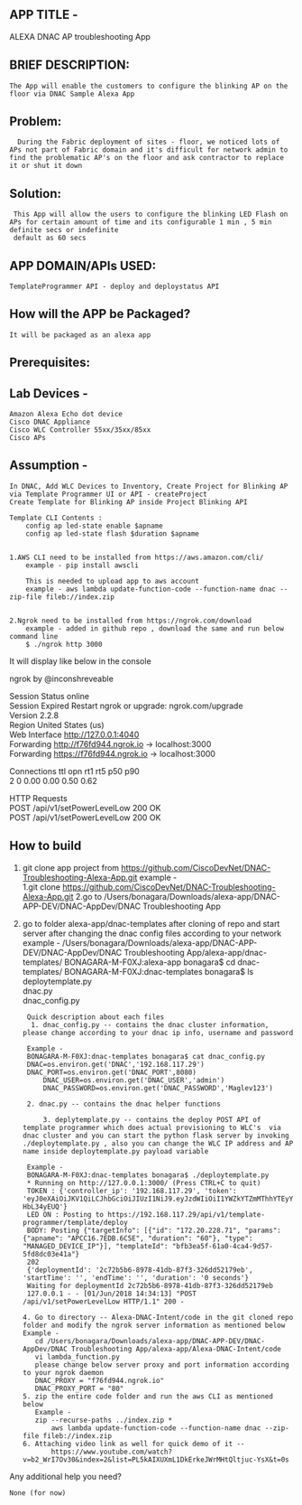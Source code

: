 APP TITLE - 
-----------------
	
ALEXA DNAC AP troubleshooting App


BRIEF DESCRIPTION:
------------------

	The App will enable the customers to configure the blinking AP on the floor via DNAC Sample Alexa App 

Problem:
--------
      During the Fabric deployment of sites - floor, we noticed lots of APs not part of Fabric domain and it's difficult for network admin to find the problematic AP's on the floor and ask contractor to replace it or shut it down
       
Solution:
---------
     This App will allow the users to configure the blinking LED Flash on APs for certain amount of time and its configurable 1 min , 5 min definite secs or indefinite
     default as 60 secs       


APP DOMAIN/APIs USED:
--------------------- 

	TemplateProgrammer API - deploy and deploystatus API


How will the APP be Packaged? 
-----------------------------

	It will be packaged as an alexa app

Prerequisites:
------------- 

Lab Devices - 
------------- 
	Amazon Alexa Echo dot device 
    Cisco DNAC Appliance  
	Cisco WLC Controller 55xx/35xx/85xx
	Cisco APs

Assumption - 
------------- 

	In DNAC, Add WLC Devices to Inventory, Create Project for Blinking AP via Template Programmer UI or API - createProject
	Create Template for Blinking AP inside Project Blinking API
	
	Template CLI Contents :
		config ap led-state enable $apname
		config ap led-state flash $duration $apname  


	1.AWS CLI need to be installed from https://aws.amazon.com/cli/
		example - pip install awscli

		This is needed to upload app to aws account 
		example - aws lambda update-function-code --function-name dnac --zip-file fileb://index.zip


	2.Ngrok need to be installed from https://ngrok.com/download
		example - added in github repo , download the same and run below command line 
		$ ./ngrok http 3000

It will display like below in the console 

ngrok by @inconshreveable                                             
                                                                                                                                                                                                                                              
Session Status                online                                                                                                                                                                                                          
Session Expired               Restart ngrok or upgrade: ngrok.com/upgrade                                                                                                                                                                     
Version                       2.2.8                                                                                                                                                                                                           
Region                        United States (us)                                                                                                                                                                                              
Web Interface                 http://127.0.0.1:4040                                                                                                                                                                                           
Forwarding                    http://f76fd944.ngrok.io -> localhost:3000                                                                                                                                                                      
Forwarding                    https://f76fd944.ngrok.io -> localhost:3000                                                                                                                                                                     
                                                                                                                                                                                                                                              
Connections                   ttl     opn     rt1     rt5     p50     p90                                                                                                                                                                     
                              2       0       0.00    0.00    0.50    0.62                                                                                                                                                                    
                                                                                                                                                                                                                                              
HTTP Requests                                                                                                                                                                                                                                 
POST /api/v1/setPowerLevelLow  200 OK                                                  
POST /api/v1/setPowerLevelLow  200 OK 

How to build
------------- 

1. git clone app project from https://github.com/CiscoDevNet/DNAC-Troubleshooting-Alexa-App.git
   example - 	
   1.git clone https://github.com/CiscoDevNet/DNAC-Troubleshooting-Alexa-App.git
   2.go to /Users/bonagara/Downloads/alexa-app/DNAC-APP-DEV/DNAC-AppDev/DNAC Troubleshooting App  
2. go to folder alexa-app/dnac-templates after cloning of repo and start server after changing the dnac config files according to your network 
   example - /Users/bonagara/Downloads/alexa-app/DNAC-APP-DEV/DNAC-AppDev/DNAC Troubleshooting App/alexa-app/dnac-templates/
	     BONAGARA-M-F0XJ:alexa-app bonagara$ cd dnac-templates/
             BONAGARA-M-F0XJ:dnac-templates bonagara$ ls
             	deploytemplate.py	
             	dnac.py		
             	dnac_config.py

		Quick description about each files 
	     1. dnac_config.py -- contains the dnac cluster information, please change according to your dnac ip info, username and password  

  	    Example -
	    BONAGARA-M-F0XJ:dnac-templates bonagara$ cat dnac_config.py 
	    DNAC=os.environ.get('DNAC','192.168.117.29')
	    DNAC_PORT=os.environ.get('DNAC_PORT',8080)
            DNAC_USER=os.environ.get('DNAC_USER','admin')
            DNAC_PASSWORD=os.environ.get('DNAC_PASSWORD','Maglev123')

	    2. dnac.py -- contains the dnac helper functions 

            3. deplytemplate.py -- contains the deploy POST API of template programmer which does actual provisioning to WLC's  via dnac cluster and you can start the python flask server by invoking ./deploytemplate.py , also you can change the WLC IP address and AP name inside deploytemplate.py payload variable

	    Example - 
		BONAGARA-M-F0XJ:dnac-templates bonagara$ ./deploytemplate.py 
 		* Running on http://127.0.0.1:3000/ (Press CTRL+C to quit)
		TOKEN : {'controller_ip': '192.168.117.29', 'token': 'eyJ0eXAiOiJKV1QiLCJhbGciOiJIUzI1NiJ9.eyJzdWIiOiI1YWZkYTZmMThhYTEyYzAwODNiOTVkOTMiLCJhdXRoU291cmNlIjoiaW50ZXJuYWwiLCJ0ZW5hbnROYW1lIjoiVE5UMCIsInJvbGVzIjpbIjVhZmRhNmYxOGFhMTJjMDA4M2I5NWQ5MiJdLCJ0ZW5hbnRJZCI6IjVhZmRhNmYwOGFhMTJjMDA4M2I5NWQ5MCIsImV4cCI6MTUyNzg5MjQ1MywidXNlcm5hbWUiOiJhZG1pbiJ9.J1e9tAsaEM9TdcsMfzmP1oLX10W0IVon2-HbL34yEUQ'}
		LED ON : Posting to https://192.168.117.29/api/v1/template-programmer/template/deploy
		BODY: Posting {"targetInfo": [{"id": "172.20.228.71", "params": {"apname": "APCC16.7EDB.6C5E", "duration": "60"}, "type": "MANAGED_DEVICE_IP"}], "templateId": "bfb3ea5f-61a0-4ca4-9d57-5fd8dc03e41a"}
		202
		{'deploymentId': '2c72b5b6-8978-41db-87f3-326dd52179eb', 'startTime': '', 'endTime': '', 'duration': '0 seconds'}
		Waiting for deploymentId 2c72b5b6-8978-41db-87f3-326dd52179eb
		127.0.0.1 - - [01/Jun/2018 14:34:13] "POST /api/v1/setPowerLevelLow HTTP/1.1" 200 -

	   4. Go to directory -- Alexa-DNAC-Intent/code in the git cloned repo folder and modify the ngrok server information as mentioned below  
	   Example - 
	      cd /Users/bonagara/Downloads/alexa-app/DNAC-APP-DEV/DNAC-AppDev/DNAC Troubleshooting App/alexa-app/Alexa-DNAC-Intent/code
	      vi lambda_function.py
	      please change below server proxy and port information according to your ngrok daemon
	      DNAC_PROXY = "f76fd944.ngrok.io"
	      DNAC_PROXY_PORT = "80"	
  	   5. zip the entire code folder and run the aws CLI as mentioned below
	      Example -    
	      zip --recurse-paths ../index.zip *
              aws lambda update-function-code --function-name dnac --zip-file fileb://index.zip
	   6. Attaching video link as well for quick demo of it --  
              https://www.youtube.com/watch?v=b2_WrI7Ov30&index=2&list=PL5kAIXUXmL1DkErkeJWrMHtQltjuc-YsX&t=0s


Any additional help you need? 

	None (for now)
